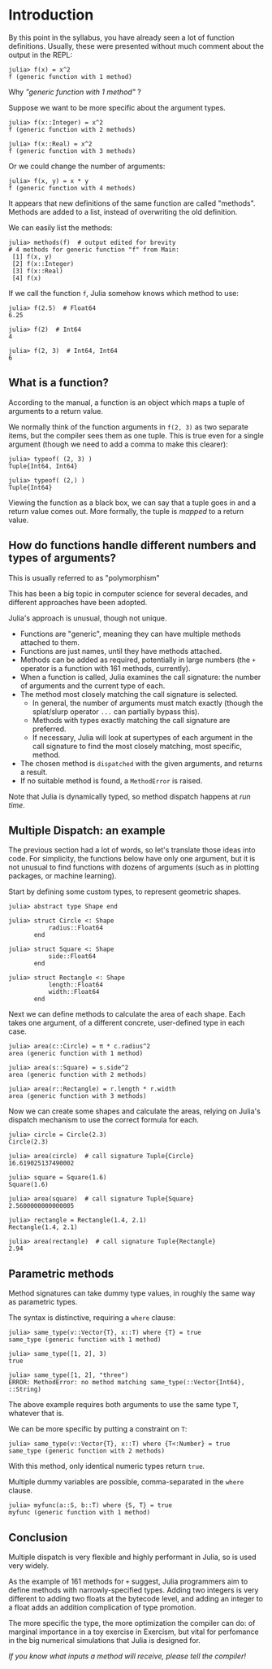 # Introduction

By this point in the syllabus, you have already seen a lot of function definitions.
Usually, these were presented without much comment about the output in the REPL:

```julia-repl
julia> f(x) = x^2
f (generic function with 1 method)
```

Why _"generic function with 1 method"_ ?

Suppose we want to be more specific about the argument types.

```julia-repl
julia> f(x::Integer) = x^2
f (generic function with 2 methods)

julia> f(x::Real) = x^2
f (generic function with 3 methods)
```

Or we could change the number of arguments:

```julia-repl
julia> f(x, y) = x * y
f (generic function with 4 methods)
```

It appears that new definitions of the same function are called "methods".
Methods are added to a list, instead of overwriting the old definition.

We can easily list the methods:

```julia-repl
julia> methods(f)  # output edited for brevity
# 4 methods for generic function "f" from Main:
 [1] f(x, y)
 [2] f(x::Integer)
 [3] f(x::Real)
 [4] f(x)
 ```

If we call the function `f`, Julia somehow knows which method to use:

```julia-repl
julia> f(2.5)  # Float64
6.25

julia> f(2)  # Int64
4

julia> f(2, 3)  # Int64, Int64
6
```

## What is a function?

According to the manual, a function is an object which maps a tuple of arguments to a return value.

We normally think of the function arguments in `f(2, 3)` as two separate items, but the compiler sees them as one tuple.
This is true even for a single argument (though we need to add a comma to make this clearer):

```julia-repl
julia> typeof( (2, 3) )
Tuple{Int64, Int64}

julia> typeof( (2,) )
Tuple{Int64}
```

Viewing the function as a black box, we can say that a tuple goes in and a return value comes out.
More formally, the tuple is _mapped_ to a return value.

## How do functions handle different numbers and types of arguments?

This is usually referred to as "polymorphism"

This has been a big topic in computer science for several decades, and different approaches have been adopted.

Julia's approach is unusual, though not unique.

- Functions are "generic", meaning they can have multiple methods attached to them.
- Functions are just names, until they have methods attached.
- Methods can be added as required, potentially in large numbers (the `+` operator is a function with 161 methods, currently).
- When a function is called, Julia examines the call signature: the number of arguments and the current type of each.
- The method most closely matching the call signature is selected.
  - In general, the number of arguments must match exactly (though the splat/slurp operator `...` can partially bypass this).
  - Methods with types exactly matching the call signature are preferred.
  - If necessary, Julia will look at supertypes of each argument in the call signature to find the most closely matching, most specific, method.
- The chosen method is `dispatched` with the given arguments, and returns a result.
- If no suitable method is found, a `MethodError` is raised.

Note that Julia is dynamically typed, so method dispatch happens at _run time_.

## Multiple Dispatch: an example

The previous section had a lot of words, so let's translate those ideas into code.
For simplicity, the functions below have only one argument, but it is not unusual to find functions with dozens of arguments (such as in plotting packages, or machine learning).

Start by defining some custom types, to represent geometric shapes.

```julia-repl
julia> abstract type Shape end

julia> struct Circle <: Shape
           radius::Float64
       end

julia> struct Square <: Shape
           side::Float64
       end

julia> struct Rectangle <: Shape
           length::Float64
           width::Float64
       end
```

Next we can define methods to calculate the area of each shape.
Each takes one argument, of a different concrete, user-defined type in each case.

```julia-repl
julia> area(c::Circle) = π * c.radius^2
area (generic function with 1 method)

julia> area(s::Square) = s.side^2
area (generic function with 2 methods)

julia> area(r::Rectangle) = r.length * r.width
area (generic function with 3 methods)
```

Now we can create some shapes and calculate the areas, relying on Julia's dispatch mechanism to use the correct formula for each.

```julia-repl
julia> circle = Circle(2.3)
Circle(2.3)

julia> area(circle)  # call signature Tuple{Circle}
16.619025137490002

julia> square = Square(1.6)
Square(1.6)

julia> area(square)  # call signature Tuple{Square}
2.5600000000000005

julia> rectangle = Rectangle(1.4, 2.1)
Rectangle(1.4, 2.1)

julia> area(rectangle)  # call signature Tuple{Rectangle}
2.94
```

## Parametric methods

Method signatures can take dummy type values, in roughly the same way as parametric types.

The syntax is distinctive, requiring a `where` clause:

```julia-repl
julia> same_type(v::Vector{T}, x::T) where {T} = true
same_type (generic function with 1 method)

julia> same_type([1, 2], 3)
true

julia> same_type([1, 2], "three")
ERROR: MethodError: no method matching same_type(::Vector{Int64}, ::String)
```

The above example requires both arguments to use the same type `T`, whatever that is.

We can be more specific by putting a constraint on `T`:

```julia-repl
julia> same_type(v::Vector{T}, x::T) where {T<:Number} = true
same_type (generic function with 2 methods)
```

With this method, only identical numeric types return `true`.

Multiple dummy variables are possible, comma-separated in the `where` clause.

```julia-repl
julia> myfunc(a::S, b::T) where {S, T} = true
myfunc (generic function with 1 method)
```


## Conclusion

Multiple dispatch is very flexible and highly performant in Julia, so is used very widely.

As the example of 161 methods for `+` suggest, Julia programmers aim to define methods with narrowly-specified types. 
Adding two integers is very different to adding two floats at the bytecode level, and adding an integer to a float adds an addition complication of type promotion.

The more specific the type, the more optimization the compiler can do: of marginal importance in a toy exercise in Exercism, but vital for perfomance in the big numerical simulations that Julia is designed for.

_If you know what inputs a method will receive, please tell the compiler!_
